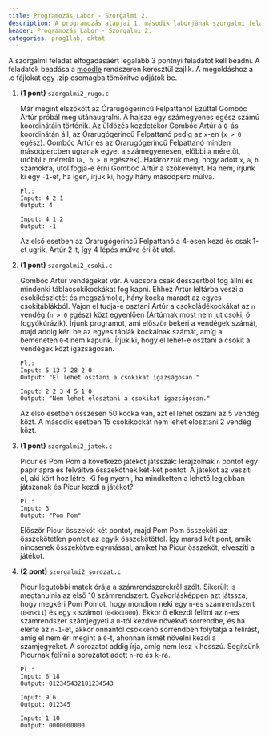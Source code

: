 ```yaml
---
title: Programozás Labor - Szorgalmi 2.
description: A programozás alapjai 1. második laborjának szorgalmi feladatai
header: Programozás Labor - Szorgalmi 2.
categories: prog1lab, oktat
---
```

A szorgalmi feladat elfogadásáért legalább 3 pontnyi feladatot kell beadni. A feladatok beadása a [moodle](https://moodle.hit.bme.hu/) rendszeren keresztül zajlik. A megoldáshoz a .c fájlokat egy .zip csomagba tömörítve adjátok be.

1. **(1 pont)** `szorgalmi2_rugo.c`

    Már megint elszökött az Órarugógerincű Felpattanó! Ezúttal Gombóc Artúr próbál meg utánaugrálni. A hajsza egy számegyenes egész számú koordinátáin történik. Az üldözés kezdetekor Gombóc Artúr a `0`-ás koordinátán áll, az Órarugógerincű Felpattanó pedig az `x`-en (`x > 0` egész). Gombóc Artúr és az Órarugógerincű Felpattanó minden másodpercben ugranak egyet a számegyenesen, előbbi `a` méretűt, utóbbi `b` méretűt (`a, b > 0` egészek). Határozzuk meg, hogy adott `x`, `a`, `b` számokra, utol fogja-e érni Gombóc Artúr a szökevényt. Ha nem, írjunk ki egy `-1`-et, ha igen, írjuk ki, hogy hány másodperc múlva.

    ```
    Pl.:
    Input: 4 2 1
    Output: 4

    Input: 4 1 2
    Output: -1
    ```

    Az első esetben az Órarugógerincű Felpattanó a 4-esen kezd és csak 1-et ugrik, Artúr 2-t, így 4 lépés múlva éri őt utol.

2. **(1 pont)** `szorgalmi2_csoki.c`

    Gombóc Artúr vendégeket vár. A vacsora csak desszertből fog állni és mindenki táblacsokikockákat fog kapni. Ehhez Artúr leltárba veszi a csokikészletét és megszámolja, hány kocka maradt az egyes csokitáblákból. Vajon el tudja-e osztani Artúr a csokoládékockákat az `n` vendég (`n > 0` egész) közt egyenlően (Artúrnak most nem jut csoki, ő fogyókúrázik). Írjunk programot, ami először bekéri a vendégek számát, majd addig kéri be az egyes táblák kockáinak számát, amíg a bemeneten `0`-t nem kapunk. Írjuk ki, hogy el lehet-e osztani a csokit a vendégek közt igazságosan.

    ```
    Pl.:
    Input: 5 13 7 28 2 0
    Output: "El lehet osztani a csokikat igazságosan."

    Input: 2 2 3 4 5 1 0
    Output: "Nem lehet elosztani a csokikat igazságosan."
    ```

    Az első esetben összesen 50 kocka van, azt el lehet oszani az 5 vendég közt. A második esetben 15 csokikockát nem lehet elosztani 2 vendég közt.

3. **(1 pont)** `szorgalmi2_jatek.c`

    Picur és Pom Pom a következő játékot játsszák: lerajzolnak `n` pontot egy papírlapra és felváltva összekötnek két-két pontot. A játékot az veszíti el, aki kört hoz létre. Ki fog nyerni, ha mindketten a lehető legjobban játszanak és Picur kezdi a játékot?

    ```
    Pl.:
    Input: 3
    Output: "Pom Pom"
    ```
    
    Először Picur összeköt két pontot, majd Pom Pom összeköti az összekötetlen pontot az egyik összekötöttel. Így marad két pont, amik nincsenek összekötve egymással, amiket ha Picur összeköt, elveszíti a játékot.

4. **(2 pont)** `szorgalmi2_sorozat.c`

    Picur legutóbbi matek órája a számrendszerekről szólt. Sikerült is megtanulnia az első 10 számrendszert. Gyakorlásképpen azt játssza, hogy megkéri Pom Pomot, hogy mondjon neki egy `n`-es számrendszert (`0<n<11`) és egy `k` számot (`0<k<1000`). Ekkor ő elkezdi felírni az `n`-es számrendszer számjegyeti a `0`-tól kezdve növekvő sorrendbe, és ha elérte az `n-1`-et, akkor onnantól csökkenő sorrendben folytatja a felírást, amíg el nem éri megint a `0`-t, ahonnan ismét növelni kezdi a számjegyeket. A sorozatot addig írja, amíg nem lesz `k` hosszú. Segítsünk Picurnak felírni a sorozatot adott `n`-re és `k`-ra.

    ```
    Pl.:
    Input: 6 18
    Output: 012345432101234543

    Input: 9 6
    Output: 012345

    Input: 1 10
    Output: 0000000000
    ```